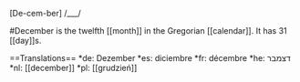 [De-cem-ber] /___/

#December is the twelfth [[month]] in the Gregorian [[calendar]]. It has 31 [[day]]s.

==Translations==
*de: Dezember
*es: diciembre
*fr: décembre
*he: דצמבר
*nl: [[december]]
*pl: [[grudzień]]